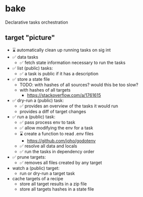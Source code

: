 # bake

Declarative tasks orchestration

## target "picture"

- ⌛ automatically clean up running tasks on sig int
- ✅ data tasks
  - ✅ fetch state information necessary to run the tasks
- ✅ list (public) tasks:
  - ✅ a task is public if it has a description
- ✅ store a state file
  - TODO: with hashes of all sources? would this be too slow?
  - with hashes of all targets
    - https://stackoverflow.com/a/1761615
- ✅ dry-run a (public) task:
  - ✅ provides an overview of the tasks it would run
  - provides a diff of target changes
- ✅ run a (public) task:
  - ✅ pass process env to task
  - ✅ allow modifying the env for a task
  - ⌛ create a function to read .env files 
    - https://github.com/joho/godotenv
  - ✅ resolve all data and locals
  - ✅ run the tasks in dependency order
- ✅ prune targets:
  - ✅ removes all files created by any target 
- watch a (public) target:
  - run or dry-run a target task
- cache targets of a recipe
  - store all target results in a zip file
  - store all targets hashes in a state file
